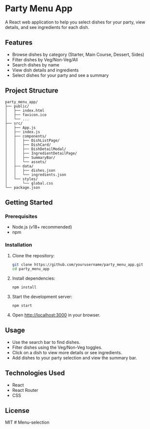 # Party Menu App

A React web application to help you select dishes for your party, view details, and see ingredients for each dish.

## Features

- Browse dishes by category (Starter, Main Course, Dessert, Sides)
- Filter dishes by Veg/Non-Veg/All
- Search dishes by name
- View dish details and ingredients
- Select dishes for your party and see a summary

## Project Structure

```
party_menu_app/
├── public/
│   ├── index.html
│   ├── favicon.ico
│   └── ...
├── src/
│   ├── App.js
│   ├── index.js
│   ├── components/
│   │   ├── DishListPage/
│   │   ├── DishCard/
│   │   ├── DishDetailModal/
│   │   ├── IngredientDetailPage/
│   │   ├── SummaryBar/
│   │   └── assets/
│   ├── data/
│   │   ├── dishes.json
│   │   └── ingredients.json
│   └── styles/
│       └── global.css
└── package.json
```

## Getting Started

### Prerequisites

- Node.js (v18+ recommended)
- npm

### Installation

1. Clone the repository:
   ```sh
   git clone https://github.com/yourusername/party_menu_app.git
   cd party_menu_app
   ```

2. Install dependencies:
   ```sh
   npm install
   ```

3. Start the development server:
   ```sh
   npm start
   ```

4. Open [http://localhost:3000](http://localhost:3000) in your browser.

## Usage

- Use the search bar to find dishes.
- Filter dishes using the Veg/Non-Veg toggles.
- Click on a dish to view more details or see ingredients.
- Add dishes to your party selection and view the summary bar.

## Technologies Used

- React
- React Router
- CSS

## License

MIT
#   M e n u - s e l e c t i o n  
 